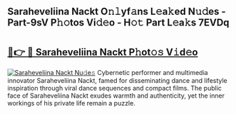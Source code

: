 ## Saraheveliina Nackt O𝚗𝚕yf𝚊ns L𝚎a𝚔ed N𝚞𝚍es - Part-9sV P𝚑𝚘tos Vi𝚍𝚎o - H𝚘𝚝 Part L𝚎a𝚔s 7EVDq

# <h2><a href="http://kf860w.oniu.top/?m=Saraheveliina+Nackt">🔗👉 🔴 Saraheveliina Nackt P𝚑ot𝚘𝚜 V𝚒d𝚎o</a></h2>

[![Saraheveliina Nackt Nu𝚍e𝚜](https://i.imgur.com/0qMVB7G.gif)](http://kf860w.oniu.top/?m=Saraheveliina+Nackt)
Cybernetic performer and multimedia innovator Saraheveliina Nackt, famed for disseminating dance and lifestyle inspiration through viral dance sequences and compact films. The public face of Saraheveliina Nackt exudes warmth and authenticity, yet the inner workings of his private life remain a puzzle.  
